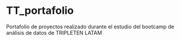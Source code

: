 # TT_portafolio
Portafolio de proyectos realizado durante el estudio del bootcamp de análisis de datos de TRIPLETEN LATAM
